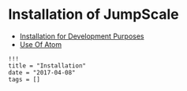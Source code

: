 # Installation of JumpScale

- [Installation for Development Purposes](JSDevelopment.md)
- [Use Of Atom](UseAtom.md)



```
!!!
title = "Installation"
date = "2017-04-08"
tags = []
```
